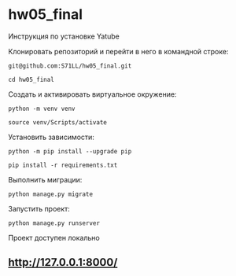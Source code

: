 # hw05_final

Инструкция по установке Yatube

Клонировать репозиторий и перейти в него в командной строке:

```
git@github.com:S71LL/hw05_final.git
```

```
cd hw05_final
```

Создать и активировать виртуальное окружение:

```
python -m venv venv
```

```
source venv/Scripts/activate
```

Установить зависимости:

```
python -m pip install --upgrade pip
```

```
pip install -r requirements.txt
```

Выполнить миграции:

```
python manage.py migrate
```

Запустить проект:

```
python manage.py runserver
```

Проект доступен локально
## http://127.0.0.1:8000/
